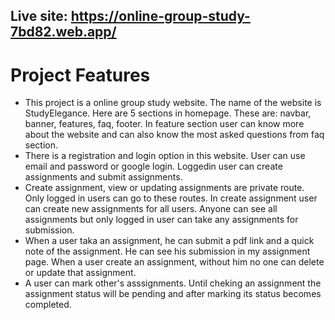 ## Live site: https://online-group-study-7bd82.web.app/

# Project Features
* This project is a online group study website. The name of the website is StudyElegance. Here are 5 sections in homepage. These are: navbar, banner, features, faq, footer. In feature section user can know more about the website and can also know the most asked questions from faq section.
* There is a registration and login option in this website. User can use email and password or google login. Loggedin user can create assignments and submit assignments.
* Create assignment, view or updating assignments are private route. Only logged in users can go to these routes. In create assignment user can create new assignments for all users. Anyone can see all assignments but only logged in user can take any assignments for submission.
* When a user taka an assignment, he can submit a pdf link and a quick note of the assignment. He can see his submission in my assignment page. When a user create an assignment, without him no one can delete or update that assignment.
* A user can mark other's asssignments. Until cheking an assignment the assignment status will be pending and after marking its status becomes completed.
